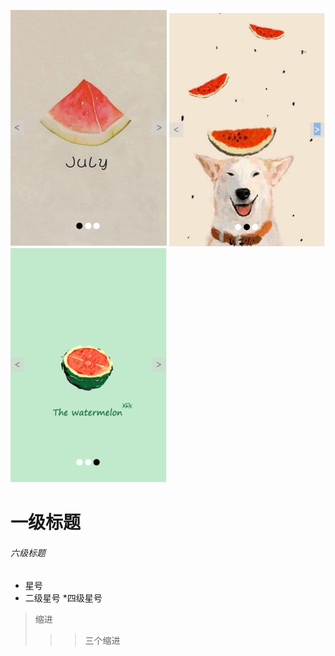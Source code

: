 ![图片1没显示吗？](/readme-pics/1.png)
![图片2没显示吗？](/readme-pics/2.png)
![图片3没显示吗？](/readme-pics/3.png)<br>
# 一级标题
###### 六级标题
* 星号
 * 二级星号
   *四级星号
> 缩进
>>> 三个缩进
